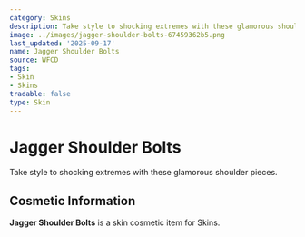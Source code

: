 ```yaml
---
category: Skins
description: Take style to shocking extremes with these glamorous shoulder pieces.
image: ../images/jagger-shoulder-bolts-67459362b5.png
last_updated: '2025-09-17'
name: Jagger Shoulder Bolts
source: WFCD
tags:
- Skin
- Skins
tradable: false
type: Skin
---
```


# Jagger Shoulder Bolts

Take style to shocking extremes with these glamorous shoulder pieces.

## Cosmetic Information

**Jagger Shoulder Bolts** is a skin cosmetic item for Skins.

